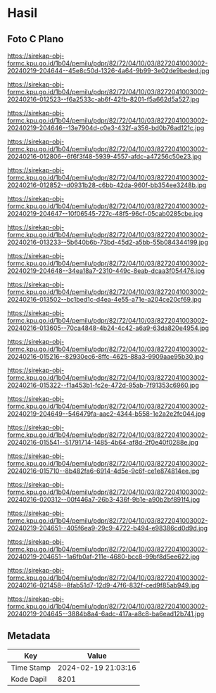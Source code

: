 # Hasil

## Foto C Plano

https://sirekap-obj-formc.kpu.go.id/1b04/pemilu/pdpr/82/72/04/10/03/8272041003002-20240219-204644--45e8c50d-1326-4a64-9b99-3e02de9beded.jpg

https://sirekap-obj-formc.kpu.go.id/1b04/pemilu/pdpr/82/72/04/10/03/8272041003002-20240216-012523--f6a2533c-ab6f-42fb-8201-f5a662d5a527.jpg

https://sirekap-obj-formc.kpu.go.id/1b04/pemilu/pdpr/82/72/04/10/03/8272041003002-20240219-204646--13e7904d-c0e3-432f-a356-bd0b76ad121c.jpg

https://sirekap-obj-formc.kpu.go.id/1b04/pemilu/pdpr/82/72/04/10/03/8272041003002-20240216-012806--6f6f3f48-5939-4557-afdc-a47256c50e23.jpg

https://sirekap-obj-formc.kpu.go.id/1b04/pemilu/pdpr/82/72/04/10/03/8272041003002-20240216-012852--d0931b28-c6bb-42da-960f-bb354ee3248b.jpg

https://sirekap-obj-formc.kpu.go.id/1b04/pemilu/pdpr/82/72/04/10/03/8272041003002-20240219-204647--10f06545-727c-48f5-96cf-05cab0285cbe.jpg

https://sirekap-obj-formc.kpu.go.id/1b04/pemilu/pdpr/82/72/04/10/03/8272041003002-20240216-013233--5b640b6b-73bd-45d2-a5bb-55b084344199.jpg

https://sirekap-obj-formc.kpu.go.id/1b04/pemilu/pdpr/82/72/04/10/03/8272041003002-20240219-204648--34ea18a7-2310-449c-8eab-dcaa3f054476.jpg

https://sirekap-obj-formc.kpu.go.id/1b04/pemilu/pdpr/82/72/04/10/03/8272041003002-20240216-013502--bc1bed1c-d4ea-4e55-a71e-a204ce20cf69.jpg

https://sirekap-obj-formc.kpu.go.id/1b04/pemilu/pdpr/82/72/04/10/03/8272041003002-20240216-013605--70ca4848-4b24-4c42-a6a9-63da820e4954.jpg

https://sirekap-obj-formc.kpu.go.id/1b04/pemilu/pdpr/82/72/04/10/03/8272041003002-20240216-015216--82930ec6-8ffc-4625-88a3-9909aae95b30.jpg

https://sirekap-obj-formc.kpu.go.id/1b04/pemilu/pdpr/82/72/04/10/03/8272041003002-20240216-015322--f1a453b1-fc2e-472d-95ab-7f91353c6960.jpg

https://sirekap-obj-formc.kpu.go.id/1b04/pemilu/pdpr/82/72/04/10/03/8272041003002-20240219-204649--546479fa-aac2-4344-b558-1e2a2e2fc044.jpg

https://sirekap-obj-formc.kpu.go.id/1b04/pemilu/pdpr/82/72/04/10/03/8272041003002-20240216-015541--51791714-1485-4b64-af8d-2f0e40f0288e.jpg

https://sirekap-obj-formc.kpu.go.id/1b04/pemilu/pdpr/82/72/04/10/03/8272041003002-20240216-015710--8b482fa6-6914-4d5e-9c6f-ce1e874814ee.jpg

https://sirekap-obj-formc.kpu.go.id/1b04/pemilu/pdpr/82/72/04/10/03/8272041003002-20240216-020312--00f446a7-26b3-436f-9b1e-a90b2bf891f4.jpg

https://sirekap-obj-formc.kpu.go.id/1b04/pemilu/pdpr/82/72/04/10/03/8272041003002-20240219-204651--405f6ea9-29c9-4722-b494-e98386cd0d9d.jpg

https://sirekap-obj-formc.kpu.go.id/1b04/pemilu/pdpr/82/72/04/10/03/8272041003002-20240219-204651--1a6fb0af-211e-4680-bcc8-99bf8d5ee622.jpg

https://sirekap-obj-formc.kpu.go.id/1b04/pemilu/pdpr/82/72/04/10/03/8272041003002-20240216-021458--8fab51d7-12d9-47f6-832f-ced9f85ab949.jpg

https://sirekap-obj-formc.kpu.go.id/1b04/pemilu/pdpr/82/72/04/10/03/8272041003002-20240219-204645--3884b8a4-6adc-417a-a8c8-ba6ead12b741.jpg


## Metadata

| Key        | Value               |
| ---------- | ------------------- |
| Time Stamp | 2024-02-19 21:03:16 |
| Kode Dapil | 8201                |



